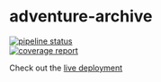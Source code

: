 # adventure-archive
[![pipeline status](https://gitlab.com/brennanwilkes/adventure-archive/badges/main/pipeline.svg)](https://gitlab.com/brennanwilkes/adventure-archive/-/pipelines)  
[![coverage report](https://gitlab.com/brennanwilkes/adventure-archive/badges/main/coverage.svg)](https://brennanwilkes.gitlab.io/adventure-archive/)

Check out the [live deployment](https://adventure-archive.herokuapp.com/)

